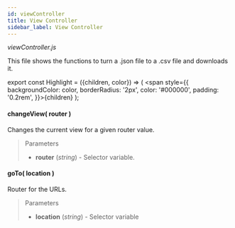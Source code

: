 ```yaml
---
id: viewController
title: View Controller
sidebar_label: View Controller
---
```


*viewController.js*

This file shows the functions to turn a .json file to a .csv file and downloads it.

export const Highlight = ({children, color}) => ( <span style={{
      backgroundColor: color,
      borderRadius: '2px',
      color: '#000000',
      padding: '0.2rem',
    }}>{children}</span> );

#### <Highlight color="#b2e4f7">changeView( router )</Highlight>

Changes the current view for a given router value.

>Parameters
>
>* **router** (*string*) - Selector variable.

#### <Highlight color="#b2e4f7">goTo( location )</Highlight>

Router for the URLs.

>Parameters
>
>* **location** (*string*) - Selector variable
